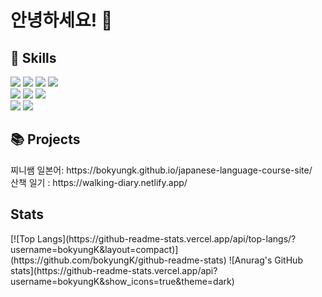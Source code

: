 # 안녕하세요! 🙂

<div><h2>🔧 Skills</h2>
  <div> 
    <img src="https://img.shields.io/badge/html5-E34F26?style=for-the-badge&logo=html5&logoColor=white">
    <img src="https://img.shields.io/badge/css-1572B6?style=for-the-badge&logo=css3&logoColor=white">
    <img src="https://img.shields.io/badge/javascript-F7DF1E?style=for-the-badge&logo=javascript&logoColor=black">
    <img src="https://img.shields.io/badge/react-61DAFB?style=for-the-badge&logo=react&logoColor=black">
  </div>
  <div> 
    <img src="https://img.shields.io/badge/node.js-339933?style=for-the-badge&logo=Node.js&logoColor=white">
    <img src="https://img.shields.io/badge/express-000000?style=for-the-badge&logo=express&logoColor=white">
    <img src="https://img.shields.io/badge/mysql-4479A1?style=for-the-badge&logo=mysql&logoColor=white">
  </div>
  <div> 
    <img src="https://img.shields.io/badge/netlify-00C7B7?style=for-the-badge&logo=netlify&logoColor=white">
    <img src="https://img.shields.io/badge/aws-232F3E?style=for-the-badge&logo=amazonaws&logoColor=white">
  </div>
</div>


<div><h2>📚 Projects</h2>
  <div>찌니쌤 일본어: https://bokyungk.github.io/japanese-language-course-site/</div>
  <div>산책 일기 : https://walking-diary.netlify.app/</div>
</div>


<div><h2>Stats</h2>
  <div>
    [![Top Langs](https://github-readme-stats.vercel.app/api/top-langs/?username=bokyungK&layout=compact)](https://github.com/bokyungK/github-readme-stats)
    ![Anurag's GitHub stats](https://github-readme-stats.vercel.app/api?username=bokyungK&show_icons=true&theme=dark)
  </div>
</div>
